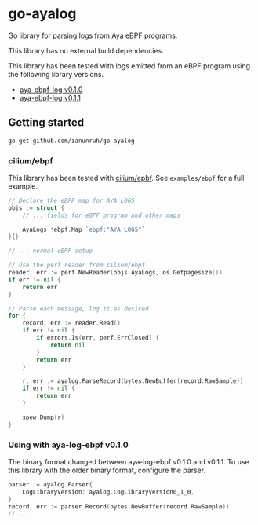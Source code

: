 # go-ayalog

Go library for parsing logs from [Aya](https://aya-rs.dev/) eBPF programs.

This library has no external build dependencies.

This library has been tested with logs emitted from an eBPF program using the following library versions.

- [aya-ebpf-log v0.1.0](https://crates.io/crates/aya-log-ebpf/0.1.0)
- [aya-ebpf-log v0.1.1](https://crates.io/crates/aya-log-ebpf/0.1.1)

## Getting started

```bash
go get github.com/ianunruh/go-ayalog
```

### cilium/ebpf

This library has been tested with [cilium/epbf](https://github.com/cilium/ebpf). See `examples/ebpf` for a full example.

```go
// Declare the eBPF map for AYA_LOGS
objs := struct {
    // ... fields for eBPF program and other maps

    AyaLogs *ebpf.Map `ebpf:"AYA_LOGS"`
}{}

// ... normal eBPF setup

// Use the perf reader from cilium/ebpf
reader, err := perf.NewReader(objs.AyaLogs, os.Getpagesize())
if err != nil {
    return err
}

// Parse each message, log it as desired
for {
    record, err := reader.Read()
    if err != nil {
        if errors.Is(err, perf.ErrClosed) {
            return nil
        }
        return err
    }

    r, err := ayalog.ParseRecord(bytes.NewBuffer(record.RawSample))
    if err != nil {
        return err
    }

    spew.Dump(r)
}
```

### Using with aya-log-ebpf v0.1.0

The binary format changed between aya-log-ebpf v0.1.0 and v0.1.1. To use this library with the older binary format, configure the parser.

```go
parser := ayalog.Parser{
    LogLibraryVersion: ayalog.LogLibraryVersion0_1_0,
}
record, err := parser.Record(bytes.NewBuffer(record.RawSample))
// ...
```
